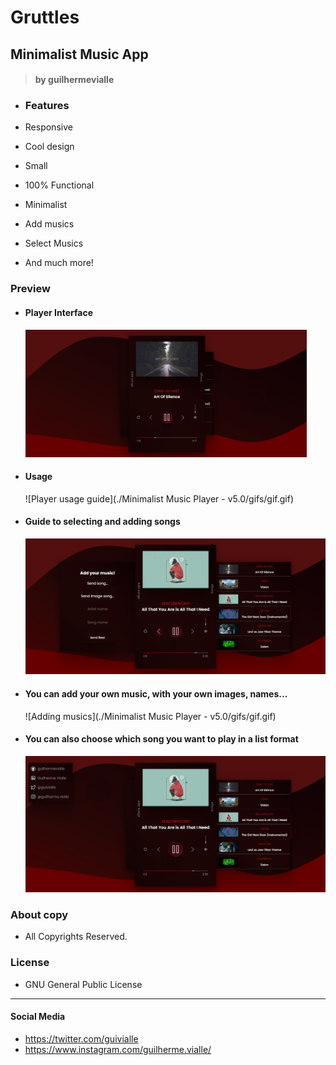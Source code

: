 # Gruttles

## Minimalist Music App

> #### by guilhermevialle

-   ### Features

-   Responsive
-   Cool design
-   Small
-   100% Functional
-   Minimalist
-   Add musics
-   Select Musics
-   And much more!

### Preview

-   #### Player Interface

    <img src="./Minimalist Music Player - v5.0/Screenshots/capture.png" width="450px">

-   #### Usage

    ![Player usage guide](./Minimalist Music Player - v5.0/gifs/gif.gif)

-   #### Guide to selecting and adding songs

       <img src="./Minimalist Music Player - v5.0/Screenshots/capture2.png">

-   #### You can add your own music, with your own images, names...

    ![Adding musics](./Minimalist Music Player - v5.0/gifs/gif.gif)

-   #### You can also choose which song you want to play in a list format
      <img src="./Minimalist Music Player - v5.0/screenshots/capture3.png">

### About copy

-   All Copyrights Reserved.

### License

-   GNU General Public License

---

#### Social Media

-   https://twitter.com/guivialle
-   https://www.instagram.com/guilherme.vialle/
